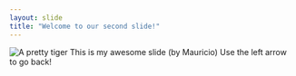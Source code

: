 ```yaml
---
layout: slide
title: "Welcome to our second slide!"
---
```

![A pretty tiger](https://upload.wikimedia.org/wikipedia/commons/5/56/Tiger.50.jpg)
This is my awesome slide (by Mauricio)
Use the left arrow to go back!
